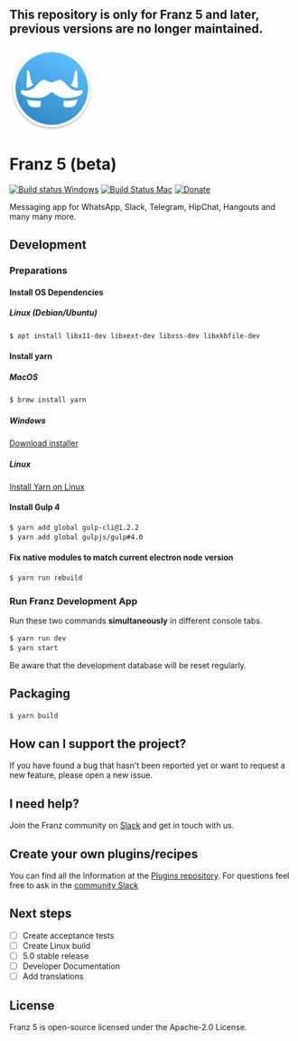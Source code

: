 **This repository is only for Franz 5 and later, previous versions are no longer maintained.**
---

<img src="./build-helpers/images/icon.png" alt="" width="150"/>

# Franz 5 (beta)
[![Build status Windows](https://ci.appveyor.com/api/projects/status/9yman4ye19x4274o/branch/master?svg=true)](https://ci.appveyor.com/project/adlk/franz/branch/master)
 [![Build Status Mac](https://travis-ci.org/meetfranz/franz.svg?branch=master)](https://travis-ci.org/meetfranz/franz) [![Donate](https://img.shields.io/badge/Donate-PayPal-green.svg)](http://meetfranz.com/payment.html)

Messaging app for WhatsApp, Slack, Telegram, HipChat, Hangouts and many many more.


## Development

### Preparations

#### Install OS Dependencies
##### Linux (Debian/Ubuntu)
```bash
$ apt install libx11-dev libxext-dev libxss-dev libxkbfile-dev
```

#### Install yarn
##### MacOS
```bash
$ brew install yarn
```
##### Windows
[Download installer](https://yarnpkg.com/latest.msi)

##### Linux
[Install Yarn on Linux](https://yarnpkg.com/lang/en/docs/install/)

#### Install Gulp 4
```bash
$ yarn add global gulp-cli@1.2.2
$ yarn add global gulpjs/gulp#4.0
```

#### Fix native modules to match current electron node version
```bash
$ yarn run rebuild
```

### Run Franz Development App
Run these two commands __simultaneously__ in different console tabs.

```bash
$ yarn run dev
$ yarn start
```
Be aware that the development database will be reset regularly.

## Packaging
```bash
$ yarn build
```

## How can I support the project?
If you have found a bug that hasn't been reported yet or want to request a new feature, please open a new issue.

## I need help?
Join the Franz community on [Slack](http://slack.franz.im) and get in touch with us.

## Create your own plugins/recipes
You can find all the Information at the [Plugins repository](https://github.com/meetfranz/plugins).
For questions feel free to ask in the [community Slack](http://slack.franz.im)

## Next steps
- [ ] Create acceptance tests
- [ ] Create Linux build
- [ ] 5.0 stable release
- [ ] Developer Documentation
- [ ] Add translations

## License
Franz 5 is open-source licensed under the Apache-2.0 License.
